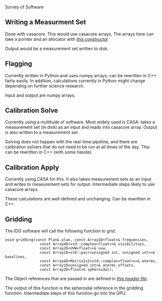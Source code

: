 Survey of Software

## Writing a Measurment Set

Done with casacore. This would use casacore arrays. The arrays here can take a pointer and an allocator with *[this constructor](https://casacore.github.io/casacore/classcasacore_1_1Array.html#ad772865a89355fef5c1b1a6c54052271)*

Output would be a measurement set written to disk.

## Flagging

Currently written in Python and uses numpy arrays; can be rewritten in C++ fairly easily.
In addition, calculations currently in Python might change depending on further science research.

Input and output are numpy arrays.

## Calibration Solve

Currently using a multitude of software. Most widely used is CASA: takes a measurement set (in disk) as an input and reads into casacore array. Output is also written to a measurement set.

Solving does not happen with the real-time pipeline, and there are calibration solvers that do not need to be run at all times of the day. This can be rewritten in C++ (with some hassle).

## Calibration Apply

Currently using CASA for this. It also takes measurement sets as an input and writes to measurement sets for output. Intermediate steps likely to use casacore arrays.

These calculations are well-defined and unchanging. Can be rewritten in C++.

## Gridding

The IDG software will call the following function to grid.

```
void gridding(const Plan& plan, const Array1D<float>& frequencies,
                const Array4D<std::complex<float>>& visibilities,
                const Array2D<UVW<float>>& uvw,
                const Array1D<std::pair<unsigned int, unsigned int>>& baselines,
                const Array4D<Matrix2x2<std::complex<float>>>& aterms,
                const Array1D<unsigned int>& aterms_offsets,
                const Array2D<float>& spheroidal);
```

The Object references that are passed in are defined in *[this header file](https://gitlab.com/astron-idg/idg/-/blob/master/idg-lib/src/common/ArrayTypes.h)*.

The output of this function is the spheroidal reference in the gridding function. Intermediate steps of this function go into the GPU.
